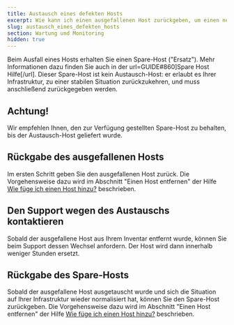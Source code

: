 ```yaml
---
title: Austausch eines defekten Hosts
excerpt: Wie kann ich einen ausgefallenen Host zurückgeben, um einen neuen Host zu erhalten?
slug: austausch_eines_defekten_hosts
section: Wartung und Monitoring
hidden: true
---
```


Beim Ausfall eines Hosts erhalten Sie einen Spare-Host ("Ersatz"). Mehr Informationen dazu finden Sie auch in der url=GUIDE#860]Spare Host Hilfe[/url]. Dieser Spare-Host ist kein Austausch-Host: er erlaubt es Ihrer Infrastruktur, zu einer stabilen Situation zurückzukehren, und muss anschließend zurückgegeben werden.

## Achtung!
Wir empfehlen Ihnen, den zur Verfügung gestellten Spare-Host zu behalten, bis der Austausch-Host geliefert wurde.

## Rückgabe des ausgefallenen Hosts
Im ersten Schritt geben Sie den ausgefallenen Host zurück. 
Die Vorgehensweise dazu wird im Abschnitt "Einen Host entfernen" der Hilfe [Wie füge ich einen Host hinzu?](../wie_fuge_ich_einen_host_hinzu/) beschrieben.


## Den Support wegen des Austauschs kontaktieren
Sobald der ausgefallene Host aus Ihrem Inventar entfernt wurde, können Sie beim Support dessen Wechsel anfordern. Der Host wird dann innerhalb weniger Stunden ersetzt.


## Rückgabe des Spare-Hosts
Sobald der ausgefallene Host ausgetauscht wurde und sich die Situation auf Ihrer Infrastruktur wieder normalisiert hat, können Sie den Spare-Host zurückgeben. Die Vorgehensweise dazu wird im Abschnitt "Einen Host entfernen" der Hilfe [Wie füge ich einen Host hinzu?](../wie_fuge_ich_einen_host_hinzu/) beschrieben.

